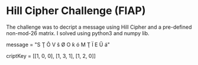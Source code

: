 # Hill Cipher Challenge (FIAP)

The challenge was to decript a message using Hill Cipher and a pre-defined non-mod-26 matrix. I solved using python3 and numpy lib.

message = "S Ţ Õ V ŝ Ø O ƙ ó M Ţ Ï E Ű á"

criptKey = [[1, 0, 0], [1, 3, 1], [1, 2, 0]]
